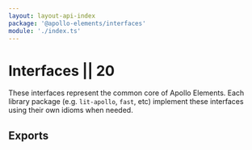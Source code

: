 ```yaml
---
layout: layout-api-index
package: '@apollo-elements/interfaces'
module: './index.ts'
---
```

# Interfaces || 20

These interfaces represent the common core of Apollo Elements. Each library package (e.g. `lit-apollo`, `fast`, etc) implement these interfaces using their own idioms when needed.

## Exports
